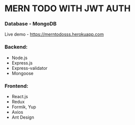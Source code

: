 # MERN TODO WITH JWT AUTH

### Database - MongoDB

Live demo - https://merntodosss.herokuapp.com

### Backend:
- Node.js
- Express.js
- Express-validator
- Mongoose

### Frontend:
- React.js
- Redux
- Formik, Yup
- Axios
- Ant Design
